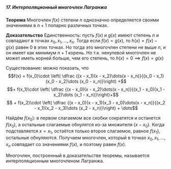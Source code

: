 

##### 17. Интерполяционный многочлен Лагранжа
**Теорема**
Многочлен $f(x)$ степени $n$ однозначно определяется своими значениями в $n + 1$ попарно различных точках.

**Доказательство**
Единственность: пусть $f(x)$ и $g(x)$ имеют степень $n$ и совпадают в точках $x_0, x_1, \dots, x_n$. Тогда если $f(x) = g(x)$, то $h(x) = f(x) - g(x)$ равен $0$ в этих точках. Но тогда это многочлен степени не выше $n$, и он имеет как минимум $n+1$ корень. Но т.к. ненулевой многочлен не может иметь корней больше, чем его степень, то $h(x) = 0 \implies f(x) = g(x)$

Существование: можно показать, что $$f(x) = f(x_0)\cdot \left( \dfrac {(x - x_1)(x - x_2)\dots(x - x_n)}{(x_0 - x_1)(x_0 - x_2)\dots (x_0 - x_n)}\right) +$$
$$+ f(x_1)\cdot \left( \dfrac {(x - x_0)(x - x_2)\dots(x - x_n)}{(x_1 - x_0)(x_1 - x_2)\dots (x_1 - x_n)}\right)+$$
$$ + f(x_2)\cdot \left( \dfrac {(x - x_0)(x - x_1)(x_3 - x_0)\dots(x - x_n)}{(x_2 - x_1)(x_2 - x_3)\dots (x_2 - x_n)}\right) + \dots$$

Найдём $f(x_0)$: в первом слагаемом все скобки сократятся и останется $f(x_0)$, а остальные слагаемые обнулятся из-за множителя $(x - x_0)$.
Когда подставляется $x = x_1$, остаётся только второе слагаемое, равное $f(x_1)$, остальные обнуляются.
Получаем многочлен, который в точках $x_0, x_1, \dots, x_n$ совпадает со значениями $f(x)$, и поэтому равен $f(x)$.

Многочлен, построенный в доказательстве теоремы, называется интерполяционным многочленом Лагранжа.


